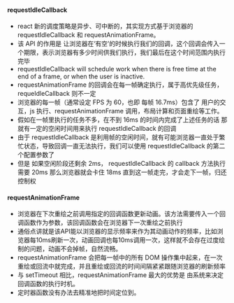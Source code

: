 #### requestIdleCallback

- react 新的调度策略是异步、可中断的，其实现方式基于浏览器的 requestIdleCallback 和 requestAnimationFrame。
- 该 API 的作用是 让浏览器在‘有空’的时候执行我们的回调，这个回调会传入一个期限，表示浏览器有多少时间供我们执行，我们最后在这个时间范围内执行完毕
- requestIdleCallback will schedule work when there is free time at the end of a frame, or when the user is inactive.
- requestAnimationFrame 的回调会在每一帧确定执行，属于高优先级任务， requeIdleCallback 则不一定
- 浏览器的每一帧（通常设定 FPS 为 60，也即 每帧 16.7ms）包含了 用户的交互，js 执行、requestAnimationFrame 调用，布局计算和页面重绘等工作。
- 假如在一帧里执行的任务不多，在不到 16ms 的时间内完成了上述任务的话 那就有一定的空闲时间用来执行 requestIdleCallback 的回调
- 由于 requestIdleCallback 是利用帧的空闲时间，就有可能浏览器一直处于繁忙状态，导致回调一直无法执行，我们可以使用 requestIdleCallback 的第二个配置参数了
- 但是 如果空闲阶段还剩余 2ms， requestIdleCallback 的 callback 方法执行需要 20ms 那么浏览器就会卡住 18ms 直到这一帧走完，才会走下一帧，归还 控制权

#### requestAnimationFrame

- 浏览器在下次重绘之前调用指定的回调函数更新动画。该方法需要传入一个回调函数作为参数，该回调函数会在浏览器下一次重绘之前执行
- 通俗点讲就是该API能以浏览器的显示频率来作为其动画动作的频率，比如浏览器每10ms刷新一次，动画回调也每10ms调用一次，这样就不会存在过度绘制的问题，动画不会掉帧，自然流畅。
- requestAnimationFrame 会把每一帧中的所有 DOM 操作集中起来，在一次重绘或回流中就完成，并且重绘或回流的时间间隔紧紧跟随浏览器的刷新频率
- 与 setTimeout 相比，requestAnimationFrame 最大的优势是 由系统来决定回调函数的执行时机。
- 定时器函数没有办法去精准地把时间定位到。

